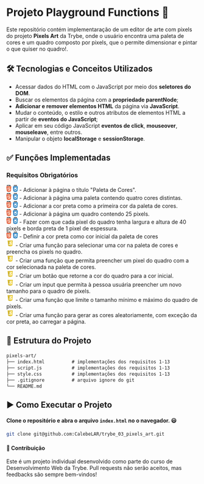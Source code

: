 # Projeto Playground Functions 🚀

Este repositório contém implementaração de um editor de arte com pixels do projeto **Pixels Art** da Trybe, onde o usuário encontra uma paleta de cores e um quadro composto por pixels, que o permite dimensionar e pintar o que quiser no quadro!.

## 🛠️ Tecnologias e Conceitos Utilizados

- Acessar dados do HTML com o JavaScript por meio dos **seletores do DOM**.
- Buscar os elementos da página com a **propriedade parentNode**;
- **Adicionar e remover elementos HTML** da página via **JavaScript**.
- Mudar o conteúdo, o estilo e outros atributos de elementos HTML a partir de **eventos do JavaScript**;
- Aplicar em seu código JavaScript **eventos de click**, **mouseover**, **mouseleave**, entre outros.
- Manipular o objeto **localStorage** e **sessionStorage**.

## ✅ Funções Implementadas

### Requisitos Obrigatórios
<img alt="icon-htmlcss" src="./pngwing.com.png" width="30"/> - Adicionar à página o título "Paleta de Cores".  
<img alt="icon-htmlcss" src="./pngwing.com.png" width="30"/> - Adicionar à página uma paleta contendo quatro cores distintas.  
<img alt="icon-htmlcss" src="./pngwing.com.png" width="30"/> - Adicionar a cor preta como a primeira cor da paleta de cores.  
<img alt="icon-htmlcss" src="./pngwing.com.png" width="30"/> - Adicionar à página um quadro contendo 25 pixels.  
<img alt="icon-htmlcss" src="./pngwing.com.png" width="30"/> - Fazer com que cada pixel do quadro tenha largura e altura de 40 pixels e borda preta de 1 pixel de espessura.  
<img alt="icon-htmlcss" src="./pngwing.com.png" width="30"/> - Definir a cor preta como cor inicial da paleta de cores  
<img alt="icon-js" src="./js-free-icon.webp" width="20"/> - Criar uma função para selecionar uma cor na paleta de cores e preencha os pixels no quadro.  
<img alt="icon-js" src="./js-free-icon.webp" width="20"/> - Criar uma função que permita preencher um pixel do quadro com a cor selecionada na paleta de cores.  
<img alt="icon-js" src="./js-free-icon.webp" width="20"/> - Criar um botão que retorne a cor do quadro para a cor inicial.  
<img alt="icon-js" src="./js-free-icon.webp" width="20"/> - Criar um input que permita à pessoa usuária preencher um novo tamanho para  o quadro de pixels.  
<img alt="icon-js" src="./js-free-icon.webp" width="20"/> - Criar uma função que limite o tamanho mínimo e máximo do quadro de pixels.  
<img alt="icon-js" src="./js-free-icon.webp" width="20"/> - Criar uma função para gerar as cores aleatoriamente, com exceção da cor preta, ao carregar a página.  

## 📁 Estrutura do Projeto

    pixels-art/
    ├── index.html          # implementações dos requisitos 1-13
    ├── script.js           # implementações dos requisitos 1-13
    ├── style.css           # implementações dos requisitos 1-13
    ├── .gitignore          # arquivo ignore do git
    └── README.md

## ▶️ Como Executar o Projeto

#### Clone o repositório e abra o arquivo `index.html` no o navegador. 😃
```bash
git clone git@github.com:CalebeLAR/trybe_03_pixels_art.git
```

#### 🤝 Contribuição
Este é um projeto individual desenvolvido como parte do curso de Desenvolvimento Web da Trybe. Pull requests não serão aceitos, mas feedbacks são sempre bem-vindos!
